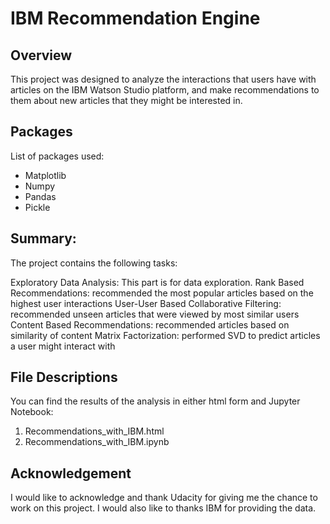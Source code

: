 # IBM Recommendation Engine

## Overview
This project was designed to analyze the interactions that users have with articles on the IBM Watson Studio platform, and make recommendations to them about new articles that they might be interested in.

## Packages
List of packages used:

- Matplotlib
- Numpy
- Pandas
- Pickle

## Summary:
The project contains the following tasks:

Exploratory Data Analysis: This part is for data exploration.
Rank Based Recommendations: recommended the most popular articles based on the highest user interactions
User-User Based Collaborative Filtering: recommended unseen articles that were viewed by most similar users
Content Based Recommendations: recommended articles based on similarity of content
Matrix Factorization: performed SVD to predict articles a user might interact with

## File Descriptions
You can find the results of the analysis in either html form and Jupyter Notebook:

1. Recommendations_with_IBM.html
2. Recommendations_with_IBM.ipynb

## Acknowledgement
I would like to acknowledge and thank Udacity for giving me the chance to work on this project. I would also like to thanks IBM for providing the data.
